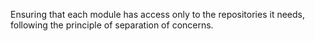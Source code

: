 Ensuring that each module has access only to the repositories it needs, following the principle of separation of concerns.